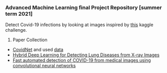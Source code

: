 ### Advanced Machine Learning final Project Repository [summer term 2021]

Detect Covid-19 infections by looking at images inspired by [this](https://www.kaggle.com/c/siim-covid19-detection/overview) kaggle challenge.


1. Paper Collection
 * [CovidNet](https://www.nature.com/articles/s41598-020-76550-z) and used [data](https://github.com/agchung/Figure1-COVID-chestxray-dataset)
 * [Hybrid Deep Learning for Detecting Lung Diseases from X-ray Images](https://arxiv.org/abs/2003.00682)
 * [Fast automated detection of COVID-19 from medical images using convolutional neural networks](https://www.nature.com/articles/s42003-020-01535-7)
